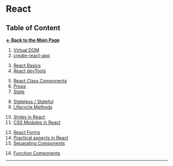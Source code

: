 # React

## Table of Content

[**&larr; Back to the Main Page**](./../README.md)

<div></div>

1. [Virtual DOM](./virtual-dom.md)
2. [create-react-app](./create-react-app.md)

<div></div>

3. [React Basics](./react-basics.md)
4. [React devTools](./react-dev-tools.md)

<div></div>

5.  [React Class Components](./react-components.md)
6.  [Props](./props.md)
7.  [State](./state.md)

<div></div>

8. [Stateless / Stateful](./stateless-stateful.md)
9. [Lifecycle Methods](./lifecycle.md)

<div></div>

10. [Styles in React](./style.md)
11. [CSS Modules in React](./css-modules.md)
<!-- 12. [Styled Components](./styled-components.md) -->

<div></div>

13. [React Forms](./react-forms.md)
14. [Practical aspects in React](./practical-aspects.md)
15. [Separating Components](./separating-components.md)

<div></div>

16. [Function Components](./function-components.md)

<!-- 17. [useState Hook](./use-state.md) -->
<!-- 18. [useEffect Hook](./use-effect.md) -->

<div></div>

<!-- 19. [React Router](./react-router.md) -->

<div></div>

<hr>
